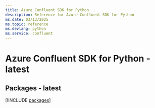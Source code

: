 ```yaml
---
title: Azure Confluent SDK for Python
description: Reference for Azure Confluent SDK for Python
ms.date: 03/13/2025
ms.topic: reference
ms.devlang: python
ms.service: confluent
---
```

# Azure Confluent SDK for Python - latest
## Packages - latest
[!INCLUDE [packages](confluent-index.md)]